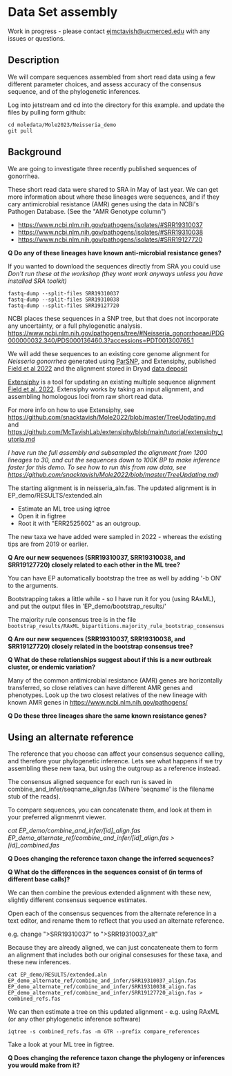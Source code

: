 # Data Set assembly  
Work in progress - please contact ejmctavish@ucmerced.edu with any issues or questions.


## Description

We will compare sequences assembled from short read data using a few different parameter choices, and assess accuracy of the consensus sequence, and of the phylogenetic inferences.


Log into jetstream and cd into the directory for this example.
and update the files by pulling form github:
    
    cd moledata/Mole2023/Neisseria_demo
    git pull


## Background
We are going to investigate three recently published sequences of gonorrhea.

These short read data were shared to SRA in May of last year.
We can get more information about where these lineages were sequences, and if they cary antimicrobial resistance (AMR) genes using the data in NCBI's Pathogen Database. (See the "AMR Genotype column")


  - https://www.ncbi.nlm.nih.gov/pathogens/isolates/#SRR19310037
  - https://www.ncbi.nlm.nih.gov/pathogens/isolates/#SRR19310038
  - https://www.ncbi.nlm.nih.gov/pathogens/isolates/#SRR19127720

**Q Do any of these lineages have known anti-microbial resistance genes?**


If you wanted to download the sequences directly from SRA you could use
*Don't run these at the workshop (they wont work anyways unless you have installed SRA toolkit)*

    fastq-dump --split-files SRR19310037
    fastq-dump --split-files SRR19310038
    fastq-dump --split-files SRR19127720

NCBI places these sequences in a SNP tree, but that does not incorporate any uncertainty, or a full phylogenetic analysis.
https://www.ncbi.nlm.nih.gov/pathogens/tree/#Neisseria_gonorrhoeae/PDG000000032.340/PDS000136460.3?accessions=PDT001300765.1

We will add these sequences to an existing core genome alignment for _Neisseria gonorrhea_ generated using [ParSNP](https://harvest.readthedocs.io/en/latest/content/parsnp.html), and Extensiphy, published [Field et al 2022](https://besjournals.onlinelibrary.wiley.com/doi/full/10.1111/2041-210X.13790) and the alignment stored in Dryad [data deposit](https://datadryad.org/stash/dataset/doi:10.6071/M38T0T)


[Extensiphy](https://github.com/McTavishLab/extensiphy.git) is a tool for updating an existing multiple sequence alignment [Field et al. 2022](https://besjournals.onlinelibrary.wiley.com/doi/full/10.1111/2041-210X.13790). Extensiphy works by taking an input alignment, and assembling homologous loci from raw short read data.

For more info on how to use Extensiphy, see https://github.com/snacktavish/Mole2022/blob/master/TreeUpdating.md and https://github.com/McTavishLab/extensiphy/blob/main/tutorial/extensiphy_tutoria.md


*I have run the full assembly and subsampled the alignment from 1200 lineages to 30, and cut the sequences down to 100K BP to make inference faster for this demo. To see how to run this from raw data, see https://github.com/snacktavish/Mole2022/blob/master/TreeUpdating.md)*

The starting alignment is in neisseria_aln.fas.
The updated alignment is in EP_demo/RESULTS/extended.aln 

 * Estimate an ML tree using iqtree
 * Open it in figtree
 * Root it with "ERR2525602" as an outgroup.

The new taxa we have added were sampled in 2022 - whereas the existing tips are from 2019 or earlier.

**Q Are our new sequences (SRR19310037, SRR19310038, and SRR19127720) closely related to each other in the ML tree?**

You can have EP automatically bootstrap the tree as well by adding '-b ON' to the arguments.

Bootstrapping takes a little while - so I have run it for you (using RAxML), and put the output files in 'EP_demo/bootstrap_results/'

The majority rule consensus tree is in the file `bootstrap_results/RAxML_bipartitions.majority_rule_bootstrap_consensus
`

**Q Are our new sequences (SRR19310037, SRR19310038, and SRR19127720) closely related in the bootstrap consensus tree?**

**Q What do these relationships suggest about if this is a new outbreak cluster, or endemic variation?**


Many of the common antimicrobial resistance (AMR) genes are horizontally transferred, so close relatives can have different AMR genes and phenotypes.
Look up the two closest relatives of the new lineage with known AMR genes in https://www.ncbi.nlm.nih.gov/pathogens/

**Q Do these three lineages share the same known resistance genes?**


## Using an alternate reference

The reference that you choose can affect your consensus sequence calling, and therefore your phylogenetic inference. Lets see what happens if we try assembling these new taxa, but using the outgroup as a reference instead.


The consensus aligned sequence for each run is saved in combine_and_infer/seqname_align.fas (Where 'seqname' is the filename stub of the reads).


To compare sequences, you can concatenate them, and look at them in your preferred alignmenmt viewer.

  *cat EP_demo/combine_and_infer/[id]_align.fas EP_demo_alternate_ref/combine_and_infer/[id]_align.fas > [id]_combined.fas*


**Q Does changing the reference taxon change the inferred sequences?**


**Q What do the differences in the sequences consist of (in terms of different base calls)?**


We can then combine the previous extended alignment with these new, slightly different consensus sequence estimates.

Open each of the consensus sequences from the alternate reference in a text editor, and rename them to reflect that you used an alternate reference.

e.g. change ">SRR19310037" to  ">SRR19310037_alt"

Because they are already aligned, we can just concateneate them to form an alignment that includes both our original consesuses for these taxa, and these new inferences.


    cat EP_demo/RESULTS/extended.aln EP_demo_alternate_ref/combine_and_infer/SRR19310037_align.fas EP_demo_alternate_ref/combine_and_infer/SRR19310038_align.fas EP_demo_alternate_ref/combine_and_infer/SRR19127720_align.fas > combined_refs.fas


We can then estimate a tree on this updated alignment - e.g. using RAxML (or any other phylogenetic inference software)

    iqtree -s combined_refs.fas -m GTR --prefix compare_references

Take a look at your ML tree in figtree. 

**Q Does changing the reference taxon change the phylogeny or inferences you would make from it?**



